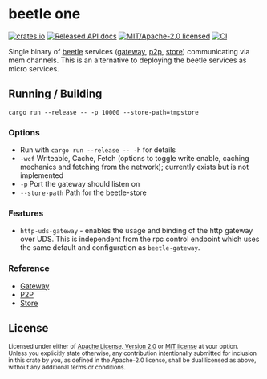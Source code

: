 # beetle one

[![crates.io](https://img.shields.io/crates/v/beetle-one.svg?style=flat-square)](https://crates.io/crates/beetle-one)
[![Released API docs](https://img.shields.io/docsrs/beetle-one?style=flat-square)](https://docs.rs/beetle-one)
[![MIT/Apache-2.0 licensed](https://img.shields.io/crates/l/beetle-one?style=flat-square)](../LICENSE-MIT)
[![CI](https://img.shields.io/github/workflow/status/n0-computer/beetle/Continuous%20integration?style=flat-square)](https://github.com/n0-computer/beetle/actions?query=workflow%3A%22Continuous+integration%22)

Single binary of [beetle](https://github.com/n0-computer/beetle) services
([gateway](https://github.com/n0-computer/beetle/tree/main/beetle-gateway),
[p2p](https://github.com/n0-computer/beetle/tree/main/beetle-p2p),
[store](https://github.com/n0-computer/beetle/tree/main/beetle-store))
communicating via mem channels. This is an alternative to deploying the beetle
services as micro services.

## Running / Building

`cargo run --release -- -p 10000 --store-path=tmpstore`

### Options

- Run with `cargo run --release -- -h` for details
- `-wcf` Writeable, Cache, Fetch (options to toggle write enable, caching mechanics and fetching from the network); currently exists but is not implemented
- `-p` Port the gateway should listen on
- `--store-path` Path for the beetle-store

### Features

- `http-uds-gateway` - enables the usage and binding of the http gateway over UDS. This is independent from the rpc control endpoint which uses the same default and configuration as `beetle-gateway`.

### Reference

- [Gateway](../beetle-gateway/README.md)
- [P2P](../beetle-p2p/README.md)
- [Store](../beetle-store/README.md)

## License

<sup>
Licensed under either of <a href="LICENSE-APACHE">Apache License, Version
2.0</a> or <a href="LICENSE-MIT">MIT license</a> at your option.
</sup>

<br/>

<sub>
Unless you explicitly state otherwise, any contribution intentionally submitted
for inclusion in this crate by you, as defined in the Apache-2.0 license, shall
be dual licensed as above, without any additional terms or conditions.
</sub>

 
